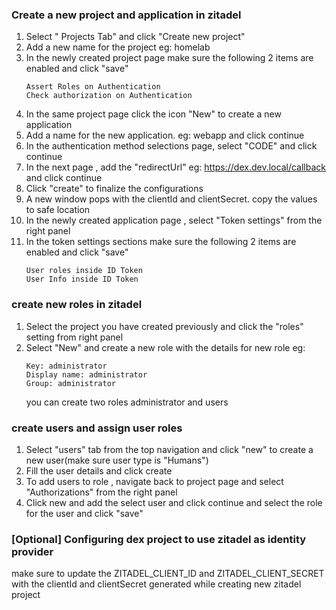 ### Create a new project and application in zitadel
1. Select " Projects Tab" and click "Create new project" 
2. Add a new name for the project eg: homelab
3. In the newly created project page make sure the following 2 items are enabled and click "save"
    ```
    Assert Roles on Authentication
    Check authorization on Authentication
    ```
4. In the same project page click the icon "New" to create a new application
5. Add a name for the new application. eg: webapp and click continue 
6. In the authentication method selections page, select  "CODE" and click continue
7. In the next page , add the "redirectUrl" eg: https://dex.dev.local/callback and click continue
8. Click "create" to finalize the configurations
9. A new window pops with the clientId and clientSecret. copy the values to safe location
10. In the newly created application page , select "Token settings" from the right panel
11. In the token settings sections make sure the following 2 items are enabled and click "save"
    ```
    User roles inside ID Token
    User Info inside ID Token
    ```

### create new roles in zitadel
1. Select the project you have created previously and click the "roles" setting from right panel
2. Select "New" and create a new role with the details for new role
    eg:
    ```
    Key: administrator
    Display name: administrator
    Group: administrator
    ```
    you can create two roles administrator and users

### create users and assign user roles
1. Select "users" tab from the top navigation and click "new" to create a new user(make sure user type is "Humans")
2. Fill the user details and click create 
3. To add users to role , navigate back to project page and select "Authorizations" from the right panel 
4. Click new and add the select user and click continue and select the role for the user and click "save"

### [Optional] Configuring dex project to use zitadel as identity provider 
make sure to update the ZITADEL_CLIENT_ID and ZITADEL_CLIENT_SECRET with the clientId and clientSecret generated while creating new zitadel project 

